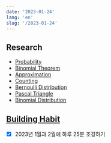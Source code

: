 ```yaml
---
date: '2023-01-24'
lang: 'en'
slug: '/2023-01-24'
---
```


## Research

- [Probability](./../.././docs/pages/Probability.md)
- [Binomial Theorem](./../.././docs/pages/Binomial%20Theorem.md)
- [Approximation](./../.././docs/pages/Approximation.md)
- [Counting](./../.././docs/pages/Counting.md)
- [Bernoulli Distribution](./../.././docs/pages/Bernoulli%20Distribution.md)
- [Pascal Triangle](./../.././docs/pages/Pascal%20Triangle.md)
- [Binomial Distribution](./../.././docs/pages/Binomial%20Distribution.md)

## [Building Habit](./../.././docs/pages/Building%20Habit.md)

- [x] 2023년 1월과 2월에 하루 25분 조깅하기

<head>
  <html lang="en-US"/>
</head>

